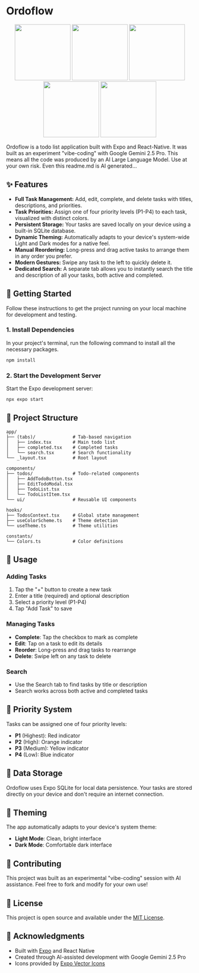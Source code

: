 

# Ordoflow

<p align="center">
  <img src="https://github.com/user-attachments/assets/0ccecdae-1900-4e3b-aa63-0d6bc02552a4" width="150" />
  <img src="https://github.com/user-attachments/assets/0d927ad4-99d5-4052-a792-721c6d49d683" width="150" />
  <img src="https://github.com/user-attachments/assets/983cc126-e63d-4f49-94bf-6519de6956b6" width="150" />
  <img src="https://github.com/user-attachments/assets/742b10ec-9169-4cf7-86a5-cb3e662706a8" width="150" />
  <img src="https://github.com/user-attachments/assets/8cc71106-03d6-42d2-998c-fb1f19e59679" width="150" />
</p>


Ordoflow is a todo list application built with Expo and React-Native. It was built as an experiment "vibe-coding" with Google Gemini 2.5 Pro. This means all the code was produced by an AI Large Language Model. Use at your own risk. Even this readme.md is AI generated...

## ✨ Features

* **Full Task Management:** Add, edit, complete, and delete tasks with titles, descriptions, and priorities.
* **Task Priorities:** Assign one of four priority levels (P1-P4) to each task, visualized with distinct colors.
* **Persistent Storage:** Your tasks are saved locally on your device using a built-in SQLite database.
* **Dynamic Theming:** Automatically adapts to your device's system-wide Light and Dark modes for a native feel.
* **Manual Reordering:** Long-press and drag active tasks to arrange them in any order you prefer.
* **Modern Gestures:** Swipe any task to the left to quickly delete it.
* **Dedicated Search:** A separate tab allows you to instantly search the title and description of all your tasks, both active and completed.

## 🚀 Getting Started

Follow these instructions to get the project running on your local machine for development and testing.

### 1. Install Dependencies

In your project's terminal, run the following command to install all the necessary packages.

```bash
npm install
```

### 2. Start the Development Server

Start the Expo development server:

```bash
npx expo start
```


## 📁 Project Structure

```
app/
├── (tabs)/              # Tab-based navigation
│   ├── index.tsx        # Main todo list
│   ├── completed.tsx    # Completed tasks
│   └── search.tsx       # Search functionality
└── _layout.tsx          # Root layout

components/
├── todos/               # Todo-related components
│   ├── AddTodoButton.tsx
│   ├── EditTodoModal.tsx
│   ├── TodoList.tsx
│   └── TodoListItem.tsx
└── ui/                  # Reusable UI components

hooks/
├── TodosContext.tsx     # Global state management
├── useColorScheme.ts    # Theme detection
└── useTheme.ts          # Theme utilities

constants/
└── Colors.ts            # Color definitions
```

## 🎯 Usage

### Adding Tasks
1. Tap the "+" button to create a new task
2. Enter a title (required) and optional description
3. Select a priority level (P1-P4)
4. Tap "Add Task" to save

### Managing Tasks
- **Complete**: Tap the checkbox to mark as complete
- **Edit**: Tap on a task to edit its details
- **Reorder**: Long-press and drag tasks to rearrange
- **Delete**: Swipe left on any task to delete

### Search
- Use the Search tab to find tasks by title or description
- Search works across both active and completed tasks

## 🎨 Priority System

Tasks can be assigned one of four priority levels:

- **P1** (Highest): Red indicator
- **P2** (High): Orange indicator  
- **P3** (Medium): Yellow indicator
- **P4** (Low): Blue indicator

## 💾 Data Storage

Ordoflow uses Expo SQLite for local data persistence. Your tasks are stored directly on your device and don't require an internet connection.

## 🌙 Theming

The app automatically adapts to your device's system theme:
- **Light Mode**: Clean, bright interface
- **Dark Mode**: Comfortable dark interface

## 🤝 Contributing

This project was built as an experimental "vibe-coding" session with AI assistance. Feel free to fork and modify for your own use!

## 📄 License

This project is open source and available under the [MIT License](LICENSE).

## 🙏 Acknowledgments

- Built with [Expo](https://expo.dev/) and React Native
- Created through AI-assisted development with Google Gemini 2.5 Pro
- Icons provided by [Expo Vector Icons](https://icons.expo.fyi/)
